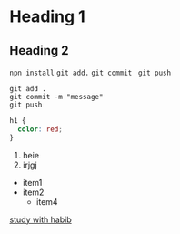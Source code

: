 # Heading 1
## Heading 2
`npn install`
`git add.`
`git commit `
`git push`
```
git add .
git commit -m "message"
git push
```

```css
h1 {
  color: red;
}
```

1. heie
2. irjgj
- item1
- item2
  - item4

[study with habib](www.habibur-rahman-habib.com)